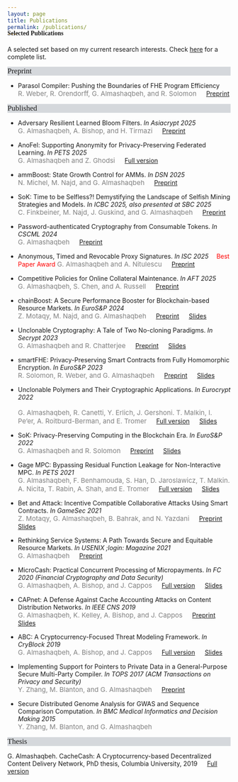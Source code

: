 ```yaml
---
layout: page
title: Publications
permalink: /publications/
---
```


<h4 style="font-family: 'Comic Sans MS'; margin-top: -30px;">Selected Publications</h4>

A selected set based on my current research interests. Check [here](https://scholar.google.com/citations?hl=en&user=QKIkII0AAAAJ&view_op=list_works&sortby=pubdate) for a complete list.<br/>

<div style="font-family: 'Comic Sans MS'; font-size:17px; background-color:rgb(213, 216, 220);margin-bottom:6px;">Preprint</div> 

* Parasol Compiler: Pushing the Boundaries of FHE Program Efficiency<br/>
  <span style="color:grey; font-size:15px;">R. Weber, R. Orendorff, G. Almashaqbeh, and R. Solomon</span> &emsp; [Preprint](https://eprint.iacr.org/2025/1144.pdf)<br/>


<div style="font-family: 'Comic Sans MS'; font-size:17px; background-color:rgb(213, 216, 220);margin-bottom:6px;">Published</div> 

* Adversary Resilient Learned Bloom Filters. _In Asiacrypt 2025_<br/>
  <span style="color:grey; font-size:15px;">G. Almashaqbeh, A. Bishop, and H. Tirmazi</span> &emsp; [Preprint](https://eprint.iacr.org/2024/754.pdf)<br/>

* AnoFel: Supporting Anonymity for Privacy-Preserving Federated Learning. _In PETS 2025_<br/>
  <span style="color:grey; font-size:15px;">G. Almashaqbeh and Z. Ghodsi</span> &emsp; [Full version](https://petsymposium.org/popets/2025/popets-2025-0051.pdf)<br/>

* ammBoost: State Growth Control for AMMs. _In DSN 2025_<br/>
  <span style="color:grey; font-size:15px;">N. Michel, M. Najd, and G. Almashaqbeh</span> &emsp; [Preprint](https://eprint.iacr.org/2024/1021)<br/>

* SoK: Time to be Selfless?! Demystifying the Landscape of Selfish Mining Strategies and Models. _In ICBC 2025, also presented at SBC 2025_<br/>
  <span style="color:grey; font-size:15px;">C. Finkbeiner, M. Najd, J. Guskind, and G. Almashaqbeh</span> &emsp; [Preprint](https://eprint.iacr.org/2025/43)<br/>

* Password-authenticated Cryptography from Consumable Tokens. _In CSCML 2024_<br/>
  <span style="color:grey; font-size:15px;">G. Almashaqbeh</span> &emsp; [Preprint](https://eprint.iacr.org/2024/1283)<br/>

* Anonymous, Timed and Revocable Proxy Signatures. _In ISC 2025_ &emsp;<span style="color:red;">Best Paper Award</span> 
  <span style="color:grey; font-size:15px;">G. Almashaqbeh and A. Nitulescu</span> &emsp; [Preprint](https://eprint.iacr.org/2023/833)<br/>

* Competitive Policies for Online Collateral Maintenance. _In AFT 2025_<br/>
  <span style="color:grey; font-size:15px;">G. Almashaqbeh, S. Chen, and A. Russell</span> &emsp; [Preprint](https://eprint.iacr.org/2024/1022)<br/>

* chainBoost: A Secure Performance Booster for Blockchain-based Resource Markets. _In EuroS&P 2024_<br/>
  <span style="color:grey; font-size:15px;">Z. Motaqy, M. Najd, and G. Almashaqbeh</span> &emsp; [Preprint](https://eprint.iacr.org/2024/1020) &emsp; [Slides](../slides/chainboost-eurosp-2024.pdf)<br/>

* Unclonable Cryptography: A Tale of Two No-cloning Paradigms. _In Secrypt 2023_<br/> 
  <span style="color:grey; font-size:15px;">G. Almashaqbeh and R. Chatterjee</span> &emsp; [Preprint](https://eprint.iacr.org/2023/702) &emsp; [Slides](../slides/secrypt23.pdf)<br/>

* smartFHE: Privacy-Preserving Smart Contracts from Fully Homomorphic Encryption. _In EuroS&P 2023_<br/>
  <span style="color:grey; font-size:15px;">R. Solomon, R. Weber, and G. Almashaqbeh</span> &emsp; [Preprint](https://eprint.iacr.org/2021/133) &emsp; [Slides](../slides/smartfhe.pdf) <br/>

* Unclonable Polymers and Their Cryptographic Applications. _In Eurocrypt 2022_<br/>  
  <span style="color:grey; font-size:15px;">G. Almashaqbeh, R. Canetti, Y. Erlich, J. Gershoni. T. Malkin, I. Pe’er, A. Roitburd-Berman, and E. Tromer</span> &emsp; [Full version](https://eprint.iacr.org/2022/658) &emsp; [Slides](../slides/eurocrypt22.pdf)<br/>

* SoK: Privacy-Preserving Computing in the Blockchain Era. _In EuroS&P 2022_<br/>
  <span style="color:grey; font-size:15px;">G. Almashaqbeh and R. Solomon</span> &emsp; [Preprint](https://eprint.iacr.org/2021/727.pdf) &emsp; [Slides](../slides/sok-eurosp22.pdf)<br/>

* Gage MPC: Bypassing Residual Function Leakage for Non-Interactive MPC. _In PETS 2021_<br/>
  <span style="color:grey; font-size:15px;">G. Almashaqbeh, F. Benhamouda, S. Han, D. Jaroslawicz, T. Malkin. A. Nicita, T. Rabin, A. Shah, and E. Tromer</span> &emsp; [Full version](https://eprint.iacr.org/2021/256) &emsp; [Slides](../slides/gagempc-pets-2021.pdf)<br/>

* Bet and Attack: Incentive Compatible Collaborative Attacks Using Smart Contracts. _In GameSec 2021_<br/> 
  <span style="color:grey; font-size:15px;">Z. Motaqy, G. Almashaqbeh, B. Bahrak, and N. Yazdani</span> &emsp; [Preprint](https://arxiv.org/pdf/2010.12280.pdf) &emsp; [Slides](../slides/gamesec21.pdf)<br/>

* Rethinking Service Systems: A Path Towards Secure and Equitable Resource Markets. _In USENIX ;login: Magazine 2021_<br/>
  <span style="color:grey; font-size:15px;">G. Almashaqbeh</span> &emsp; [Preprint](./preprint/almashaqbeh-login-21.pdf)<br/>

* MicroCash: Practical Concurrent Processing of Micropayments. _In FC 2020 (Financial Cryptography and Data Security)_<br/> 
  <span style="color:grey; font-size:15px;">G. Almashaqbeh, A. Bishop, and J. Cappos</span> &emsp; [Full version](https://arxiv.org/abs/1911.08520) &emsp; [Slides](../slides/microcash-fc-2020.pdf)<br/>
  
* CAPnet: A Defense Against Cache Accounting Attacks on Content Distribution Networks. _In IEEE CNS 2019_<br/>
  <span style="color:grey; font-size:15px;">G. Almashaqbeh, K. Kelley, A. Bishop, and J. Cappos</span> &emsp; [Preprint](https://arxiv.org/abs/1906.10272) &emsp; [Slides](../slides/capnet-cns-2019.pdf)<br/>

* ABC: A Cryptocurrency-Focused Threat Modeling Framework. _In CryBlock 2019_ <br/>
  <span style="color:grey; font-size:15px;">G. Almashaqbeh, A. Bishop, and J. Cappos</span> &emsp; [Full version](https://arxiv.org/abs/1903.03422) &emsp; [Slides](../slides/abc-cryblock-2019.pdf)<br/>

* Implementing Support for Pointers to Private Data in a General-Purpose Secure Multi-Party Compiler. _In TOPS 2017 (ACM Transactions on Privacy and Security)_<br/>
  <span style="color:grey; font-size:15px;">Y. Zhang, M. Blanton, and G. Almashaqbeh</span> &emsp; [Preprint](https://arxiv.org/abs/1509.01763)<br/>

* Secure Distributed Genome Analysis for GWAS and Sequence Comparison Computation. _In BMC Medical Informatics and Decision Making 2015_<br/>
  <span style="color:grey; font-size:15px;">Y. Zhang, M. Blanton, and G. Almashaqbeh</span> 


<div style="font-family: 'Comic Sans MS'; font-size:17px; background-color:rgb(213, 216, 220);margin-bottom:6px;">Thesis</div> 

G. Almashaqbeh. CacheCash: A Cryptocurrency-based Decentralized Content Delivery Network, PhD thesis, Columbia University, 2019 &emsp; [Full version](https://academiccommons.columbia.edu/doi/10.7916/d8-kmv2-7n57)

